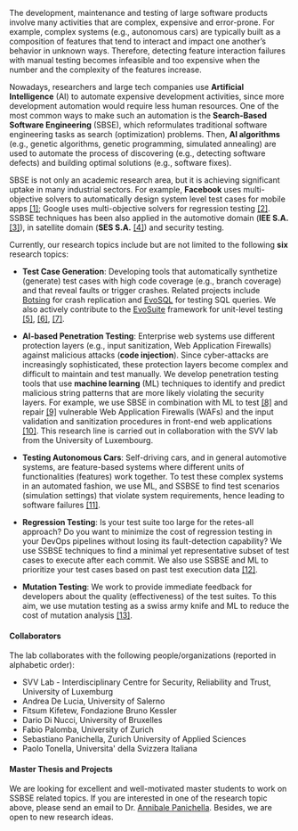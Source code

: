 
The development, maintenance and testing of large software products involve many activities that are complex, expensive and error-prone. For example, complex systems (e.g., autonomous cars) are typically built as a composition of features that tend to interact and impact one another’s behavior in unknown ways. Therefore, detecting feature interaction failures with manual testing becomes infeasible and too expensive when the number and the complexity of the features increase.

Nowadays, researchers and large tech companies use **Artificial Intelligence** (AI) to automate expensive development activities, since more development automation would require less human resources. 
One of the most common ways to make such an automation is the **Search-Based Software Engineering** (SBSE), which reformulates traditional software engineering tasks as search (optimization) problems. Then, **AI algorithms** (e.g., genetic algorithms, genetic programming, simulated annealing) are used to automate the process of discovering (e.g., detecting software defects) and building optimal solutions (e.g., software fixes).

SBSE is not only an academic research area, but it is achieving significant uptake in many industrial sectors. For example, **Facebook** uses multi-objective solvers to automatically design system level test cases for mobile apps [[1]](https://link.springer.com/chapter/10.1007/978-3-319-99241-9_1);  Google uses multi-objective solvers for regression testing [[2]](http://sebase.cs.ucl.ac.uk/fileadmin/crest/sebasepaper/YooNH11_01.pdf). SSBSE techniques has been also applied in the automotive domain (**IEE S.A.** [[3]](https://pure.tudelft.nl/portal/files/45811366/paperASE18N2016pdf.pdf)), in satellite domain (**SES S.A.** [[4]](https://pure.tudelft.nl/admin/files/47344874/main.pdf)) and security testing.

Currently, our research topics include but are not limited to the following **six** research topics:

* **Test Case Generation**: 
Developing tools that automatically synthetize (generate) test cases with high code coverage (e.g., branch coverage) and that reveal faults or trigger crashes. Related projects include [Botsing](https://github.com/STAMP-project/botsing) for crash replication and [EvoSQL](https://github.com/SERG-Delft/evosql) for testing SQL queries. We also actively contribute to the [EvoSuite](https://github.com/EvoSuite/evosuite) framework for unit-level testing [[5]](https://apanichella.github.io/publication/ieee-tse2018b/), [[6]](https://apanichella.github.io/publication/ssbse2018b/), [[7]](https://apanichella.github.io/publication/infsof2018b/).

* **AI-based Penetration Testing**: 
Enterprise web systems use different protection layers (e.g., input sanitization, Web Application Firewalls) against malicious attacks (**code injection**). Since cyber-attacks are increasingly sophisticated, these protection layers become complex and difficult to maintain and test manually. We develop penetration testing tools that use **machine learning** (ML) techniques to identify and predict malicious string patterns that are more likely violating the security layers. For example, we use SBSE in combination with ML to test [[8]](http://orbilu.uni.lu/handle/10993/34224) and repair [[9]](https://apanichella.github.io/publication/issre2018/) vulnerable Web Application Firewalls (WAFs) and the input validation and sanitization procedures in front-end web applications [[10]](https://apanichella.github.io/publication/ieee-tse2018a/). This research line is carried out in collaboration with the SVV lab from the University of Luxembourg.

* **Testing Autonomous Cars**: 
Self-driving cars, and in general automotive systems, are feature-based systems where different units of functionalities (features) work together. To test these complex systems in an automated fashion, we use ML, and SSBSE to find test scenarios (simulation settings) that violate system requirements, hence leading to software failures [[11]](https://apanichella.github.io/publication/ase2018/).

* **Regression Testing**: 
Is your test suite too large for the retes-all approach? Do you want to minimize the cost of regression testing in your DevOps pipelines without losing its fault-detection capability? We use SSBSE techniques to find a minimal yet representative subset of test cases to execute after each commit. We also use SSBSE and ML to prioritize your test cases based on past test execution data [[12]](https://apanichella.github.io/publication/ieee-tse2018f/).

* **Mutation Testing**: 
We work to provide immediate feedback for developers about the quality (effectiveness) of the test suites. To this aim, we use mutation testing as a swiss army knife and ML to reduce the cost of mutation analysis [[13]](https://apanichella.github.io/publication/icst2018/).

#### Collaborators

The lab collaborates with the following people/organizations (reported in alphabetic order):
* SVV Lab - Interdisciplinary Centre for Security, Reliability and Trust, University of Luxemburg
* Andrea De Lucia, University of Salerno
* Fitsum Kifetew, Fondazione Bruno Kessler
* Dario Di Nucci, University of Bruxelles 
* Fabio Palomba, University of Zurich
* Sebastiano Panichella, Zurich University of Applied Sciences
* Paolo Tonella, Universita' della Svizzera Italiana

#### Master Thesis and Projects
We are looking for excellent and well-motivated master students to work on SSBSE related topics. If you are interested in one of the research topic above, please send an email to Dr. [Annibale Panichella](https://apanichella.github.io). Besides, we are open to new research ideas.
